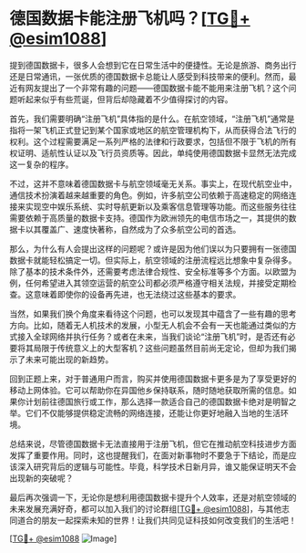 # 德国数据卡能注册飞机吗？[[TG💪+ @esim1088](https://t.me/s/esim1088)]

提到德国数据卡，很多人会想到它在日常生活中的便捷性。无论是旅游、商务出行还是日常通讯，一张优质的德国数据卡总能让人感受到科技带来的便利。然而，最近有网友提出了一个非常有趣的问题——德国数据卡能不能用来注册飞机？这个问题听起来似乎有些荒诞，但背后却隐藏着不少值得探讨的内容。

首先，我们需要明确“注册飞机”具体指的是什么。在航空领域，“注册飞机”通常是指将一架飞机正式登记到某个国家或地区的航空管理机构下，从而获得合法飞行的权利。这个过程需要满足一系列严格的法律和行政要求，包括但不限于飞机的所有权证明、适航性认证以及飞行员资质等。因此，单纯使用德国数据卡显然无法完成这一复杂的程序。

不过，这并不意味着德国数据卡与航空领域毫无关系。事实上，在现代航空业中，通信技术扮演着越来越重要的角色。例如，许多航空公司依赖于高速稳定的网络连接来实现空中娱乐系统、实时导航更新以及乘客信息管理等功能。而这些服务往往需要依赖于高质量的数据卡支持。德国作为欧洲领先的电信市场之一，其提供的数据卡以其覆盖广、速度快著称，自然成为了众多航空公司的首选。

那么，为什么有人会提出这样的问题呢？或许是因为他们误以为只要拥有一张德国数据卡就能轻松搞定一切。但实际上，航空领域的注册流程远比想象中复杂得多。除了基本的技术条件外，还需要考虑法律合规性、安全标准等多个方面。以欧盟为例，任何希望进入其领空运营的航空公司都必须严格遵守相关法规，并接受定期检查。这意味着即使你的设备再先进，也无法绕过这些基本的要求。

当然，如果我们换个角度来看待这个问题，也可以发现其中蕴含了一些有趣的思考方向。比如，随着无人机技术的发展，小型无人机会不会有一天也能通过类似的方式接入全球网络并执行任务？或者在未来，当我们谈论“注册飞机”时，是否还有必要将其局限于传统意义上的大型客机？这些问题虽然目前尚无定论，但却为我们揭示了未来可能出现的新趋势。

回到正题上来，对于普通用户而言，购买并使用德国数据卡更多是为了享受更好的移动上网体验。它可以帮助你在异国他乡保持联系，随时随地获取所需的信息。如果你计划前往德国旅行或工作，那么选择一款适合自己的德国数据卡绝对是明智之举。它们不仅能够提供稳定流畅的网络连接，还能让你更好地融入当地的生活环境。

总结来说，尽管德国数据卡无法直接用于注册飞机，但它在推动航空科技进步方面发挥了重要作用。同时，这也提醒我们，在面对新事物时不要急于下结论，而是应该深入研究背后的逻辑与可能性。毕竟，科学技术日新月异，谁又能保证明天不会出现新的突破呢？

最后再次强调一下，无论你是想利用德国数据卡提升个人效率，还是对航空领域的未来发展充满好奇，都可以加入我们的讨论群组[[TG💪+ @esim1088](https://t.me/s/esim1088)]，与其他志同道合的朋友一起探索未知的世界！让我们共同见证科技如何改变我们的生活吧！

[[TG💪+ @esim1088](https://t.me/s/esim1088) ![Image](https://i.postimg.cc/4NQfJmqS/Snipaste-2025-05-13-00-14-12.png)]